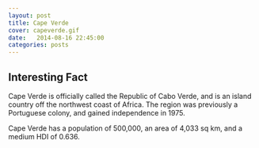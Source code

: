 ```yaml
---
layout: post
title: Cape Verde   
cover: capeverde.gif
date:   2014-08-16 22:45:00
categories: posts
---
```


## Interesting Fact

Cape Verde is officially called the Republic of Cabo Verde, and is an island country off the northwest coast of Africa. The region was previously a Portuguese colony, and gained independence in 1975. 

Cape Verde has a population of 500,000, an area of 4,033 sq km, and a medium HDI of 0.636. 